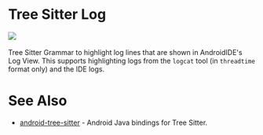# Tree Sitter Log

<a href="https://github.com/itsaky/AndroidIDE"><img src="https://androidide.com/github/img/androidide.php?part&for-the-badge"/></a><br><br> 
Tree Sitter Grammar to highlight log lines that are shown in AndroidIDE's Log View. This supports highlighting logs from the `logcat` tool (in `threadtime` format only) and the IDE logs.

# See Also

- [android-tree-sitter]() - Android Java bindings for Tree Sitter.